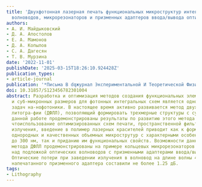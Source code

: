```yaml
---
title: 'Двухфотонная лазерная печать функциональных микроструктур интегральной фотоники:
  волноводов, микрорезонаторов и призменных адаптеров ввода/вывода оптического излучения'
authors:
- А. И. Майдыковский
- Д. А. Апостолов
- Е. А. Мамонов
- Д. А. Копылов
- С. А. Дагесян
- Т. В. Мурзина
date: '2022-11-01'
publishDate: '2025-03-15T18:26:10.924428Z'
publication_types:
- article-journal
publication: '*Письма В dqжурнал Экспериментальной И Теоретической Физикиdq*'
doi: 10.31857/S123456782301004
abstract: Разработка и оптимизация методов создания функциональных элементов микронных
  и суб-микронных размеров для фотонных интегральных схем является одной из основных
  задач на-нофотоники. В настоящее время активно развивается метод двухфотонной лазерной
  литогра-фии (ДФЛЛ), позволяющий формировать трехмерные структуры с субволновым разрешением.В
  данной работе продемонстрированы результаты по развитию этого метода и показано,
  чтоиспользование оптимизированных схем печати, пространственной фильтрации используемоголазерного
  излучения, введение в полимер лазерных красителей приводит как к формированиюоптически
  однородных и качественных объемных микрострутур с характерными особенностямивплоть
  до 300 нм, так и приданию им функциональных свойств. Возможности данного оптимизи-рованного
  метода ДФЛЛ продемонстрированы на примере кольцевых микрорезонаторов и рас-положенных
  над подложкой оптических волноводов с призменными адаптерами ввода/выводаизлучения.
  Оптические потери при заведении излучения в волновод на длине волны 405 нм спомощью
  напечатанного призменного адаптера составили не более 1.25 дБ.
tags:
- Lithography
---
```

